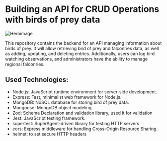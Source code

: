 # Building an API for CRUD Operations with birds of prey data

![Heroimage](/heroimage-1.png)

This repository contains the backend for an API managing information about birds of prey. It will allow retrieving bird of prey and falconries data, as well as adding, updating, and deleting entries. Additionally, users can log bird watching observations, and administrators have the ability to manage regional falconries.

## Used Technologies:

- Node.js: JavaScript runtime environment for server-side development.
- Express: Fast, minimalist web framework for Node.js.
- MongoDB: NoSQL database for storing bird of prey data.
- Mongoose: MongoDB object modeling.
- Zod: Schema Declaration and validation library, used it for validation
- Jest: JavaScript testing framework.
- supertest: SuperAgent-driven library for testing HTTP servers.
- cors: Express middleware for handling Cross-Origin Resource Sharing.
- helmet: to set secure HTTP headers
